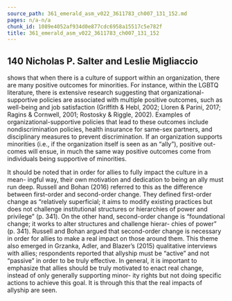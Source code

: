 ```yaml
---
source_path: 361_emerald_asm_v022_3611783_ch007_131_152.md
pages: n/a-n/a
chunk_id: 1089e4052af934d0e877cdc6958a15517c5e782f
title: 361_emerald_asm_v022_3611783_ch007_131_152
---
```

## 140 Nicholas P. Salter and Leslie Migliaccio

shows that when there is a culture of support within an organization, there are many positive outcomes for minorities. For instance, within the LGBTQ literature, there is extensive research suggesting that organizational-supportive policies are associated with multiple positive outcomes, such as well-being and job satisfaction (Griffith & Hebl, 2002; Lloren & Parini, 2017; Ragins & Cornwell, 2001; Rostosky & Riggle, 2002). Examples of organizational-supportive policies that lead to these outcomes include nondiscrimination policies, health insurance for same-sex partners, and disciplinary measures to prevent discrimination. If an organization supports minorities (i.e., if the organization itself is seen as an “ally”), positive out- comes will ensue, in much the same way positive outcomes come from individuals being supportive of minorities.

It should be noted that in order for allies to fully impact the culture in a mean- ingful way, their own motivation and dedication to being an ally must run deep. Russell and Bohan (2016) referred to this as the difference between first-order and second-order change. They defined first-order change as “relatively superficial; it aims to modify existing practices but does not challenge institutional structures or hierarchies of power and privilege” (p. 341). On the other hand, second-order change is “foundational change; it works to alter structures and challenge hierar- chies of power” (p. 341). Russell and Bohan argued that second-order change is necessary in order for allies to make a real impact on those around them. This theme also emerged in Grzanka, Adler, and Blazer’s (2015) qualitative interviews with allies; respondents reported that allyship must be “active” and not “passive” in order to be truly effective. In general, it is important to emphasize that allies should be truly motivated to enact real change, instead of only generally supporting minor- ity rights but not doing specific actions to achieve this goal. It is through this that the real impacts of allyship are seen.
